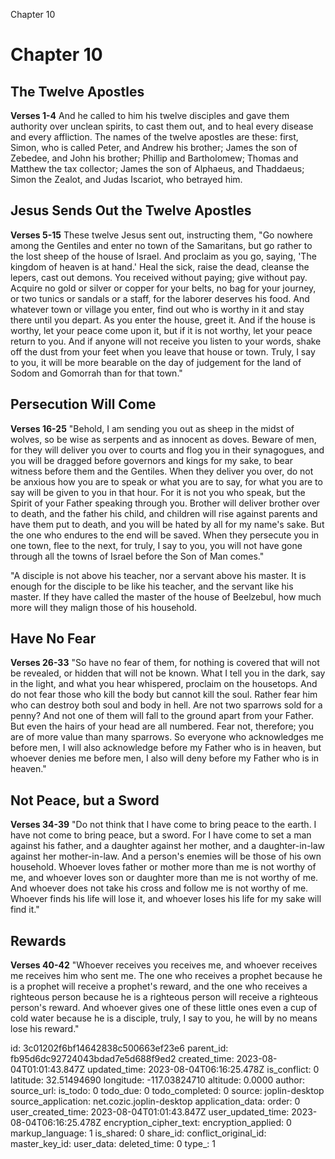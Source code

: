 Chapter 10

# Chapter 10
## The Twelve Apostles
**Verses 1-4**
And he called to him his twelve disciples and gave them authority over unclean spirits, to cast them out, and to heal every disease and every affliction. The names of the twelve apostles are these: first, Simon, who is called Peter, and Andrew his brother; James the son of Zebedee, and John his brother; Phillip and Bartholomew; Thomas and Matthew the tax collector; James the son of Alphaeus, and Thaddaeus; Simon the Zealot, and Judas Iscariot, who betrayed him.

## Jesus Sends Out the Twelve Apostles
**Verses 5-15**
These twelve Jesus sent out, instructing them, "Go nowhere among the Gentiles and enter no town of the Samaritans, but go rather to the lost sheep of the house of Israel. And proclaim as you go, saying, 'The kingdom of heaven is at hand.' Heal the sick, raise the dead, cleanse the lepers, cast out demons. You received without paying; give without pay. Acquire no gold or silver or copper for your belts, no bag for your journey, or two tunics or sandals or a staff, for the laborer deserves his food. And whatever town or village you enter, find out who is worthy in it and stay there until you depart. As you enter the house, greet it. And if the house is worthy, let your peace come upon it, but if it is not worthy, let your peace return to you. And if anyone will not receive you listen to your words, shake off the dust from your feet when you leave that house or town. Truly, I say to you, it will be more bearable on the day of judgement for the land of Sodom and Gomorrah than for that town."

## Persecution Will Come
**Verses 16-25**
"Behold, I am sending you out as sheep in the midst of wolves, so be wise as serpents and as innocent as doves. Beware of men, for they will deliver you over to courts and flog you in their synagogues, and you will be dragged before governors and kings for my sake, to bear witness before them and the Gentiles. When they deliver you over, do not be anxious how you are to speak or what you are to say, for what you are to say will be given to you in that hour. For it is not you who speak, but the Spirit of your Father speaking through you. Brother will deliver brother over to death, and the father his child, and children will rise against parents and have them put to death, and you will be hated by all for my name's sake. But the one who endures to the end will be saved. When they persecute you in one town, flee to the next, for truly, I say to you, you will not have gone through all the towns of Israel before the Son of Man comes."

"A disciple is not above his teacher, nor a servant above his master. It is enough for the disciple to be like his teacher, and the servant like his master. If they have called the master of the house of Beelzebul, how much more will they malign those of his household.

## Have No Fear
**Verses 26-33**
"So have no fear of them, for nothing is covered that will not be revealed, or hidden that will not be known. What I tell you in the dark, say in the light, and what you hear whispered, proclaim on the housetops. And do not fear those who kill the body but cannot kill the soul. Rather fear him who can destroy both soul and body in hell. Are not two sparrows sold for a penny? And not one of them will fall to the ground apart from your Father. But even the hairs of your head are all numbered. Fear not, therefore; you are of more value than many sparrows. So everyone who acknowledges me before men, I will also acknowledge before my Father who is in heaven, but whoever denies me before men, I also will deny before my Father who is in heaven."

## Not Peace, but a Sword	
**Verses 34-39**
"Do not think that I have come to bring peace to the earth. I have not come to bring peace, but a sword. For I have come to set a man against his father, and a daughter against her mother, and a daughter-in-law against her mother-in-law. And a person's enemies will be those of his own household. Whoever loves father or mother more than me is not worthy of me, and whoever loves son or daughter more than me is not worthy of me. And whoever does not take his cross and follow me is not worthy of me. Whoever finds his life will lose it, and whoever loses his life for my sake will find it."

## Rewards
**Verses 40-42**
"Whoever receives you receives me, and whoever receives me receives him who sent me. The one who receives a prophet because he is a prophet will receive a prophet's reward, and the one who receives a righteous person because he is a righteous person will receive a righteous person's reward. And whoever gives one of these little ones even a cup of cold water because he is a disciple, truly, I say to you, he will by no means lose his reward."


id: 3c01202f6bf14642838c500663ef23e6
parent_id: fb95d6dc92724043bdad7e5d688f9ed2
created_time: 2023-08-04T01:01:43.847Z
updated_time: 2023-08-04T06:16:25.478Z
is_conflict: 0
latitude: 32.51494690
longitude: -117.03824710
altitude: 0.0000
author: 
source_url: 
is_todo: 0
todo_due: 0
todo_completed: 0
source: joplin-desktop
source_application: net.cozic.joplin-desktop
application_data: 
order: 0
user_created_time: 2023-08-04T01:01:43.847Z
user_updated_time: 2023-08-04T06:16:25.478Z
encryption_cipher_text: 
encryption_applied: 0
markup_language: 1
is_shared: 0
share_id: 
conflict_original_id: 
master_key_id: 
user_data: 
deleted_time: 0
type_: 1